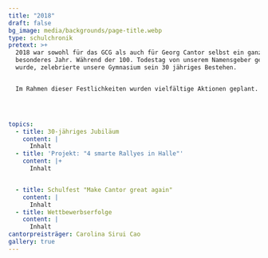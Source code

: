 ```yaml
---
title: "2018"
draft: false
bg_image: media/backgrounds/page-title.webp
type: schulchronik
pretext: >+
  2018 war sowohl für das GCG als auch für Georg Cantor selbst ein ganz
  besonderes Jahr. Während der 100. Todestag von unserem Namensgeber gefeiert
  wurde, zelebrierte unsere Gymnasium sein 30 jähriges Bestehen.


  Im Rahmen dieser Festlichkeiten wurden vielfältige Aktionen geplant. Unter anderem wurde mit viel Mühe und Arbeit eine Rallye zum Thema Cantor zusammengestellt, ein Flashmob in Form eines Unendlichkeitszeichen organisiert und es fand ein fantastisches Schulfest statt, welches die damalige 10. Klasse zusammengestellt hat.




topics:
  - title: 30-jähriges Jubiläum
    content: |
      Inhalt
  - title: 'Projekt: "4 smarte Rallyes in Halle"'
    content: |+
      Inhalt


  - title: Schulfest "Make Cantor great again"
    content: |
      Inhalt
  - title: Wettbewerbserfolge
    content: |
      Inhalt
cantorpreisträger: Carolina Sirui Cao
gallery: true
---
```


